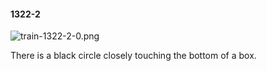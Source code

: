 #### 1322-2
![train-1322-2-0.png](https://github.com/lil-lab/nlvr/raw/master/nlvr/train/images/66/train-1322-2-0.png "train-1322-2-0.png")

There is a black circle closely touching the bottom of a box.